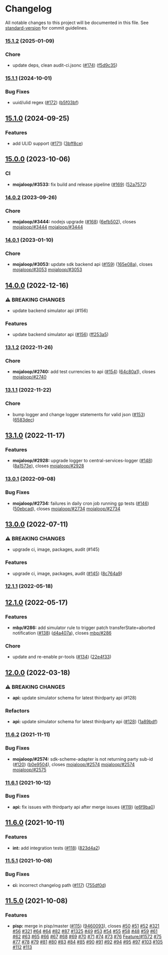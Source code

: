 # Changelog

All notable changes to this project will be documented in this file. See [standard-version](https://github.com/conventional-changelog/standard-version) for commit guidelines.

### [15.1.2](https://github.com/mojaloop/mojaloop-simulator/compare/v15.1.1...v15.1.2) (2025-01-09)


### Chore

* update deps, clean audit-ci.jsonc ([#174](https://github.com/mojaloop/mojaloop-simulator/issues/174)) ([f5d9c35](https://github.com/mojaloop/mojaloop-simulator/commit/f5d9c35e37d8f085ef9dd32746e4596f5103f89c))

### [15.1.1](https://github.com/mojaloop/mojaloop-simulator/compare/v15.1.0...v15.1.1) (2024-10-01)


### Bug Fixes

* uuid/ulid regex ([#172](https://github.com/mojaloop/mojaloop-simulator/issues/172)) ([b5f03bf](https://github.com/mojaloop/mojaloop-simulator/commit/b5f03bfc10b5f7aae01b655e67fbbd143be2fb4d))

## [15.1.0](https://github.com/mojaloop/mojaloop-simulator/compare/v15.0.0...v15.1.0) (2024-09-25)


### Features

* add ULID support ([#171](https://github.com/mojaloop/mojaloop-simulator/issues/171)) ([3bff8ce](https://github.com/mojaloop/mojaloop-simulator/commit/3bff8ceb633450d09deb730ce72a6430a92a4925))

## [15.0.0](https://github.com/mojaloop/mojaloop-simulator/compare/v14.0.2...v15.0.0) (2023-10-06)


### CI

* **mojaloop/#3533:** fix build and release pipeline ([#169](https://github.com/mojaloop/mojaloop-simulator/issues/169)) ([52a7572](https://github.com/mojaloop/mojaloop-simulator/commit/52a757286c31e1a77100eabf291bdbb35b9ef0d8))

### [14.0.2](https://github.com/mojaloop/mojaloop-simulator/compare/v14.0.1...v14.0.2) (2023-09-26)


### Chore

* **mojaloop/#3444:** nodejs upgrade ([#168](https://github.com/mojaloop/mojaloop-simulator/issues/168)) ([6efb502](https://github.com/mojaloop/mojaloop-simulator/commit/6efb502878eba53f5ee178e3a4aac2992ea48c85)), closes [mojaloop/#3444](https://github.com/mojaloop/mojaloop-simulator/issues/3444) [mojaloop/#3444](https://github.com/mojaloop/mojaloop-simulator/issues/3444)

### [14.0.1](https://github.com/mojaloop/mojaloop-simulator/compare/v14.0.0...v14.0.1) (2023-01-10)


### Chore

* **mojaloop/#3053:** update sdk backend api ([#159](https://github.com/mojaloop/mojaloop-simulator/issues/159)) ([165e08a](https://github.com/mojaloop/mojaloop-simulator/commit/165e08ac10e5dbf119b917e443b628f9ace5279e)), closes [mojaloop/#3053](https://github.com/mojaloop/mojaloop-simulator/issues/3053) [mojaloop/#3053](https://github.com/mojaloop/mojaloop-simulator/issues/3053)

## [14.0.0](https://github.com/mojaloop/mojaloop-simulator/compare/v13.1.2...v14.0.0) (2022-12-16)


### ⚠ BREAKING CHANGES

* update backend simulator api (#156)

### Features

* update backend simulator api ([#156](https://github.com/mojaloop/mojaloop-simulator/issues/156)) ([ff253a5](https://github.com/mojaloop/mojaloop-simulator/commit/ff253a5c9199de8aa1cdfa32740c08b64d348f35))

### [13.1.2](https://github.com/mojaloop/mojaloop-simulator/compare/v13.1.1...v13.1.2) (2022-11-26)


### Chore

* **mojaloop/#2740:** add test currencies to api ([#154](https://github.com/mojaloop/mojaloop-simulator/issues/154)) ([64c80a1](https://github.com/mojaloop/mojaloop-simulator/commit/64c80a12559276da74617b6cdeff5a27e10c9e81)), closes [mojaloop/#2740](https://github.com/mojaloop/mojaloop-simulator/issues/2740)

### [13.1.1](https://github.com/mojaloop/mojaloop-simulator/compare/v13.1.0...v13.1.1) (2022-11-22)


### Chore

* bump logger and change logger statements for valid json ([#153](https://github.com/mojaloop/mojaloop-simulator/issues/153)) ([6583dec](https://github.com/mojaloop/mojaloop-simulator/commit/6583dec2e76ec45bd100650813bee905eb94ca9a))

## [13.1.0](https://github.com/mojaloop/mojaloop-simulator/compare/v13.0.1...v13.1.0) (2022-11-17)


### Features

* **mojaloop/#2928:** upgrade logger to central-services-logger ([#148](https://github.com/mojaloop/mojaloop-simulator/issues/148)) ([8a1573e](https://github.com/mojaloop/mojaloop-simulator/commit/8a1573ec984d994777de773a678024476dc0fb35)), closes [mojaloop/#2928](https://github.com/mojaloop/mojaloop-simulator/issues/2928)

### [13.0.1](https://github.com/mojaloop/mojaloop-simulator/compare/v13.0.0...v13.0.1) (2022-09-08)


### Bug Fixes

* **mojaloop/#2734:** failures in daily cron job running gp tests ([#146](https://github.com/mojaloop/mojaloop-simulator/issues/146)) ([50ebcad](https://github.com/mojaloop/mojaloop-simulator/commit/50ebcadf961aacacebed6d5970f10944a348257c)), closes [mojaloop/#2734](https://github.com/mojaloop/mojaloop-simulator/issues/2734) [mojaloop/#2734](https://github.com/mojaloop/mojaloop-simulator/issues/2734)

## [13.0.0](https://github.com/mojaloop/mojaloop-simulator/compare/v12.1.1...v13.0.0) (2022-07-11)


### ⚠ BREAKING CHANGES

* upgrade ci, image, packages, audit (#145)

### Features

* upgrade ci, image, packages, audit ([#145](https://github.com/mojaloop/mojaloop-simulator/issues/145)) ([8c764a9](https://github.com/mojaloop/mojaloop-simulator/commit/8c764a990dc22a34ce53046d62056e6215e81f39))

### [12.1.1](https://github.com/mojaloop/mojaloop-simulator/compare/v12.1.0...v12.1.1) (2022-05-18)

## [12.1.0](https://github.com/mojaloop/mojaloop-simulator/compare/v12.0.0...v12.1.0) (2022-05-17)


### Features

* **mbp/#286:** add simulator rule to trigger patch transferState=aborted notification ([#138](https://github.com/mojaloop/mojaloop-simulator/issues/138)) ([d4a407a](https://github.com/mojaloop/mojaloop-simulator/commit/d4a407aad73c4eef353fddf324db212d97f3b3f6)), closes [mbp/#286](https://github.com/mbp/mojaloop-simulator/issues/286)


### Chore

* update and re-enable pr-tools ([#134](https://github.com/mojaloop/mojaloop-simulator/issues/134)) ([22e4f33](https://github.com/mojaloop/mojaloop-simulator/commit/22e4f335b3c6758101d22ea98a5a5c89919987a0))

## [12.0.0](https://github.com/mojaloop/mojaloop-simulator/compare/v11.6.2...v12.0.0) (2022-03-18)


### ⚠ BREAKING CHANGES

* **api:** update simulator schema for latest thirdparty api (#128)

### Refactors

* **api:** update simulator schema for latest thirdparty api ([#128](https://github.com/mojaloop/mojaloop-simulator/issues/128)) ([1a89bdf](https://github.com/mojaloop/mojaloop-simulator/commit/1a89bdfc6a1103c468f3bd7cfb3502627e71f983))

### [11.6.2](https://github.com/mojaloop/mojaloop-simulator/compare/v11.6.1...v11.6.2) (2021-11-11)


### Bug Fixes

* **mojaloop/#2574:** sdk-scheme-adapter is not returning party sub-id ([#120](https://github.com/mojaloop/mojaloop-simulator/issues/120)) ([b0e9504](https://github.com/mojaloop/mojaloop-simulator/commit/b0e950468ceeb129dc62f7ad8fdb84c86bf12749)), closes [mojaloop/#2574](https://github.com/mojaloop/mojaloop-simulator/issues/2574) [mojaloop/#2574](https://github.com/mojaloop/mojaloop-simulator/issues/2574) [mojaloop/#2575](https://github.com/mojaloop/mojaloop-simulator/issues/2575)

### [11.6.1](https://github.com/mojaloop/mojaloop-simulator/compare/v11.6.0...v11.6.1) (2021-10-12)


### Bug Fixes

* **api:** fix issues with thirdparty api after merge issues ([#119](https://github.com/mojaloop/mojaloop-simulator/issues/119)) ([e6f9ba0](https://github.com/mojaloop/mojaloop-simulator/commit/e6f9ba07aa5378148c6bfd5d83099216b852fc44))

## [11.6.0](https://github.com/mojaloop/mojaloop-simulator/compare/v11.5.1...v11.6.0) (2021-10-11)


### Features

* **int:** add integration tests ([#118](https://github.com/mojaloop/mojaloop-simulator/issues/118)) ([823d4a2](https://github.com/mojaloop/mojaloop-simulator/commit/823d4a2399dbffa834e8f285aa800f260a5669a2))

### [11.5.1](https://github.com/mojaloop/mojaloop-simulator/compare/v11.5.0...v11.5.1) (2021-10-08)


### Bug Fixes

* **ci:** incorrect changelog path ([#117](https://github.com/mojaloop/mojaloop-simulator/issues/117)) ([755df0d](https://github.com/mojaloop/mojaloop-simulator/commit/755df0d889c387f54d0c0e44b39d93fb751df7c5))

## [11.5.0](https://github.com/mojaloop/mojaloop-simulator/compare/v11.4.3...v11.5.0) (2021-10-08)


### Features

* **pisp:** merge in pisp/master ([#115](https://github.com/mojaloop/mojaloop-simulator/issues/115)) ([9460093](https://github.com/mojaloop/mojaloop-simulator/commit/94600933bc503b15668c36b027a435d8c4bc930d)), closes [#50](https://github.com/mojaloop/mojaloop-simulator/issues/50) [#51](https://github.com/mojaloop/mojaloop-simulator/issues/51) [#52](https://github.com/mojaloop/mojaloop-simulator/issues/52) [#321](https://github.com/mojaloop/mojaloop-simulator/issues/321) [#56](https://github.com/mojaloop/mojaloop-simulator/issues/56) [#321](https://github.com/mojaloop/mojaloop-simulator/issues/321) [#64](https://github.com/mojaloop/mojaloop-simulator/issues/64) [#64](https://github.com/mojaloop/mojaloop-simulator/issues/64) [#82](https://github.com/mojaloop/mojaloop-simulator/issues/82) [#87](https://github.com/mojaloop/mojaloop-simulator/issues/87) [#1325](https://github.com/mojaloop/mojaloop-simulator/issues/1325) [#49](https://github.com/mojaloop/mojaloop-simulator/issues/49) [#53](https://github.com/mojaloop/mojaloop-simulator/issues/53) [#54](https://github.com/mojaloop/mojaloop-simulator/issues/54) [#55](https://github.com/mojaloop/mojaloop-simulator/issues/55) [#58](https://github.com/mojaloop/mojaloop-simulator/issues/58) [#48](https://github.com/mojaloop/mojaloop-simulator/issues/48) [#59](https://github.com/mojaloop/mojaloop-simulator/issues/59) [#61](https://github.com/mojaloop/mojaloop-simulator/issues/61) [#62](https://github.com/mojaloop/mojaloop-simulator/issues/62) [#63](https://github.com/mojaloop/mojaloop-simulator/issues/63) [#65](https://github.com/mojaloop/mojaloop-simulator/issues/65) [#66](https://github.com/mojaloop/mojaloop-simulator/issues/66) [#67](https://github.com/mojaloop/mojaloop-simulator/issues/67) [#68](https://github.com/mojaloop/mojaloop-simulator/issues/68) [#69](https://github.com/mojaloop/mojaloop-simulator/issues/69) [#70](https://github.com/mojaloop/mojaloop-simulator/issues/70) [#71](https://github.com/mojaloop/mojaloop-simulator/issues/71) [#74](https://github.com/mojaloop/mojaloop-simulator/issues/74) [#73](https://github.com/mojaloop/mojaloop-simulator/issues/73) [#76](https://github.com/mojaloop/mojaloop-simulator/issues/76) [Feature/#1572](https://github.com/Feature/mojaloop-simulator/issues/1572) [#75](https://github.com/mojaloop/mojaloop-simulator/issues/75) [#77](https://github.com/mojaloop/mojaloop-simulator/issues/77) [#78](https://github.com/mojaloop/mojaloop-simulator/issues/78) [#79](https://github.com/mojaloop/mojaloop-simulator/issues/79) [#81](https://github.com/mojaloop/mojaloop-simulator/issues/81) [#80](https://github.com/mojaloop/mojaloop-simulator/issues/80) [#83](https://github.com/mojaloop/mojaloop-simulator/issues/83) [#84](https://github.com/mojaloop/mojaloop-simulator/issues/84) [#85](https://github.com/mojaloop/mojaloop-simulator/issues/85) [#90](https://github.com/mojaloop/mojaloop-simulator/issues/90) [#91](https://github.com/mojaloop/mojaloop-simulator/issues/91) [#92](https://github.com/mojaloop/mojaloop-simulator/issues/92) [#94](https://github.com/mojaloop/mojaloop-simulator/issues/94) [#95](https://github.com/mojaloop/mojaloop-simulator/issues/95) [#97](https://github.com/mojaloop/mojaloop-simulator/issues/97) [#103](https://github.com/mojaloop/mojaloop-simulator/issues/103) [#105](https://github.com/mojaloop/mojaloop-simulator/issues/105) [#112](https://github.com/mojaloop/mojaloop-simulator/issues/112) [#113](https://github.com/mojaloop/mojaloop-simulator/issues/113)
